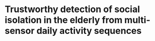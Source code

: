 # Trustworthy detection of social isolation in the elderly from multi-sensor daily activity sequences
